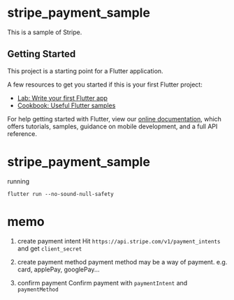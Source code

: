 # stripe_payment_sample

This is a sample of Stripe.

## Getting Started

This project is a starting point for a Flutter application.

A few resources to get you started if this is your first Flutter project:

- [Lab: Write your first Flutter app](https://flutter.dev/docs/get-started/codelab)
- [Cookbook: Useful Flutter samples](https://flutter.dev/docs/cookbook)

For help getting started with Flutter, view our
[online documentation](https://flutter.dev/docs), which offers tutorials,
samples, guidance on mobile development, and a full API reference.

# stripe_payment_sample
running
```
flutter run --no-sound-null-safety
```

# memo

1. create payment intent
Hit `https://api.stripe.com/v1/payment_intents` and get `client_secret`

2. create payment method
payment method may be a way of payment. e.g. card, applePay, googlePay...

3. confirm payment
Confirm payment with `paymentIntent` and `paymentMethod`
